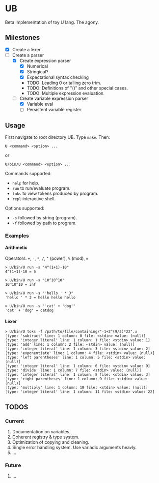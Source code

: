 # UB

Beta implementation of toy U lang. The agony.

## Milestones

* [x] Create a lexer
* [ ] Create a parser
  * [x] Create expression parser
    * [x] Numerical
    * [x] Stringical?
    * [x] Expectational syntax checking
    * TODO: Leading 0 or tailing zero trim.
    * TODO: Definitions of "()" and other special cases.
    * TODO: Multiple expression evaluation.
  * [ ] Create variable expression parser
    * [x] Variable eval
    * [ ] Persistent variable register

## Usage

First navigate to root directory UB.
Type `make`.
Then:
```
U <command> <option> ...
```
or
```
U/bin/U <command> <option> ...
```

Commands supported: 
* `help` for help.
* `run` to run/evaluate program.
* `toks` to view tokens produced by program.
* `repl`  interactive shell.

Options supported:
* `-s` followed by string (program).
* `-f` followed by path to program.

### Examples
#### Arithmetic
Operators: `+`, `-`, `*`, `/`, `^` (power), `%` (mod), `=`
```
> U/bin/U run -s "4^(1+1)-10"
4^(1+1)-10 = 6

> U/bin/U run -s "10^10^10"
10^10^10 = inf

> U/bin/U run -s "'hello ' * 3"
'hello ' * 3 = hello hello hello

> U/bin/U run -s "'cat' + 'dog'"
'cat' + 'dog' = catdog
```

#### Lexer
```
> U/bin/U toks -f /path/to/file/containing/"-1+2^(9/3)*22".u
[type: 'subtract' line: 1 column: 0 file: <stdin> value: (null)]
[type: 'integer literal' line: 1 column: 1 file: <stdin> value: 1]
[type: 'add' line: 1 column: 2 file: <stdin> value: (null)]
[type: 'integer literal' line: 1 column: 3 file: <stdin> value: 2]
[type: 'exponentiate' line: 1 column: 4 file: <stdin> value: (null)]
[type: 'left parentheses' line: 1 column: 5 file: <stdin> value: (null)]
[type: 'integer literal' line: 1 column: 6 file: <stdin> value: 9]
[type: 'divide' line: 1 column: 7 file: <stdin> value: (null)]
[type: 'integer literal' line: 1 column: 8 file: <stdin> value: 3]
[type: 'right parentheses' line: 1 column: 9 file: <stdin> value: (null)]
[type: 'multiply' line: 1 column: 10 file: <stdin> value: (null)]
[type: 'integer literal' line: 1 column: 11 file: <stdin> value: 22]
```

## TODOS

### Current
1. Documentation on variables.
2. Coherent registry & type system.
3. Optimization of copying and cleaning.
4. Single error handling system. Use variadic arguments heavly.
5. ...

### Future
1. ...